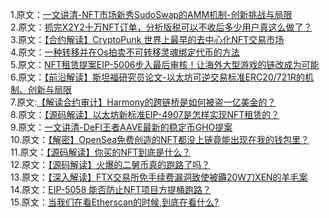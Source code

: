 1.原文：[一文讲清-NFT市场新秀SudoSwap的AMM机制-创新挑战与局限](http://mp.weixin.qq.com/s?__biz=MzIyMTQ5MTg5Mw==&mid=2247483943&idx=1&sn=fe2caeb811f3aa5adfe9dc5a3a6d3367&chksm=e83aa5fddf4d2ceb6dd5c978aa209fd36f4ac2917718aaa094016292f9ec038b2c733547936b&scene=21#wechat_redirect)<br>
2.原文：[抓完X2Y2十万NFT订单，分析版税可以不收后多少用户真这么做了？](https://mp.weixin.qq.com/s?__biz=MzIyMTQ5MTg5Mw==&mid=2247483957&idx=1&sn=ab8e4bfe0068fc19dccbb8b00d358541&chksm=e83aa5efdf4d2cf9263463ea18b4090a25843e0ad84a85bc5594c316045b4d884e526317cf9a&mpshare=1&scene=23&srcid=0913wGBPvIgv3xtOfDaFqGum&sharer_sharetime=1663064689121&sharer_shareid=e17eae1866b7be3ba538a83444acd9ad#rd)<br>
3.原文：[【合约解读】CryptoPunk 世界上最早的去中心化NFT交易市场](https://mp.weixin.qq.com/s?__biz=MzIyMTQ5MTg5Mw==&mid=2247483924&idx=1&sn=30a642fa1acec069e31b40937e2d7de4&chksm=e83aa5cedf4d2cd861d3cf09c555720d7e6b89febb909ee88853d88f86ca913d3a1d701c1c00&mpshare=1&scene=23&srcid=0915WTyVH8G7IQEUo6FkOLmj&sharer_sharetime=1663209169066&sharer_shareid=e17eae1866b7be3ba538a83444acd9ad#rd)<br>
4.原文：[一种转移并在Os拍卖不可转移灵魂绑定代币的方法](https://mp.weixin.qq.com/s?__biz=MzIyMTQ5MTg5Mw==&mid=2247483969&idx=1&sn=6535c242e6c36183322d534925641184&chksm=e83aa59bdf4d2c8dc5c2aec761dabc126f3dae675e7c204c8805d4011f536ee7a3625bed979d&mpshare=1&scene=23&srcid=0918VWe4NFN9R3BoHATAMWxD&sharer_sharetime=1663498850592&sharer_shareid=e17eae1866b7be3ba538a83444acd9ad#rd)<br>
5.原文：[NFT租赁提案EIP-5006步入最后审核！让海外大型游戏的链改成为可能](https://mp.weixin.qq.com/s?__biz=MzIyMTQ5MTg5Mw==&mid=2247483863&idx=1&sn=5c8c4d3b28f806b4140a59b9baa2b944&chksm=e83aa60ddf4d2f1b25ebe94cdc2c99ca5704bdf1edef580a894129994fe3aac395cc2d6ec03a&mpshare=1&scene=23&srcid=0921hzitcl12i5zwZRKcEFWF&sharer_sharetime=1663742375806&sharer_shareid=e17eae1866b7be3ba538a83444acd9ad#rd)<br>
6.原文：[【前沿解读】斯坦福研究员论文-以太坊可逆交易标准ERC20/721R的机制、创新与局限](https://mp.weixin.qq.com/s?__biz=MzIyMTQ5MTg5Mw==&mid=2247483981&idx=1&sn=376c2d0b9b28aff74af74926bf4891de&chksm=e83aa597df4d2c818850eb3b6f47a7d02bc54a8342d8ba05852dec07e5ce96c5fe7ad97993e4&mpshare=1&scene=23&srcid=0925u4lUr9XVoFCQ6zhjCdxV&sharer_sharetime=1664107054049&sharer_shareid=e17eae1866b7be3ba538a83444acd9ad#rd)<br>
7.原文:[【解读合约审计】Harmony的跨链桥是如何被盗一亿美金的？](https://mp.weixin.qq.com/s?__biz=MzIyMTQ5MTg5Mw==&mid=2247483850&idx=1&sn=1d8e8785200e9233842ee5f1e4c3be76&chksm=e83aa610df4d2f06ff919d2983eeb79e4293a52e16caa9961ae2be6853f770dbcc7dce2a06ad&mpshare=1&scene=23&srcid=0929QuUxm2qQ0RS5OVticksJ&sharer_sharetime=1664419246802&sharer_shareid=e17eae1866b7be3ba538a83444acd9ad#rd)<br>
8.原文：[【源码解读】以太坊新标准EIP-4907是怎样实现NFT租赁的？](https://mp.weixin.qq.com/s?__biz=MzIyMTQ5MTg5Mw==&mid=2247483830&idx=1&sn=9f0002c75b0168b44cba7331a0f115e0&chksm=e83aa66cdf4d2f7af04313b44143f23b1874b851a079cd793f6837346279d26cbf035602b33e&mpshare=1&scene=23&srcid=1001oPf9gDc0A1UPRAEi37JL&sharer_sharetime=1664620186462&sharer_shareid=e17eae1866b7be3ba538a83444acd9ad#rd)<br>
9.原文：[一文讲清-DeFI王者AAVE最新的稳定币GHO提案](https://mp.weixin.qq.com/s?__biz=MzIyMTQ5MTg5Mw==&mid=2247483897&idx=1&sn=d052091332adde0babaab636d6c9eee2&chksm=e83aa623df4d2f358321afe974548569f1137003324773a049c1550f2eafc5f5a793112c5172&mpshare=1&scene=23&srcid=1010z8nmHAqC9btn7PKEyjkD&sharer_sharetime=1665401770458&sharer_shareid=e17eae1866b7be3ba538a83444acd9ad#rd)<br>
10.原文：[【解密】OpenSea免费创造的NFT都没上链竟能出现在我的钱包里？](https://mp.weixin.qq.com/s?__biz=MzIyMTQ5MTg5Mw==&mid=2247483828&idx=1&sn=a2a1f38dcfa456738707b9f8219cf805&chksm=e83aa66edf4d2f78c2b2c271262064f37dea2f3e412e0b073e2cbd4529fa025d3ed93d530802&mpshare=1&scene=23&srcid=1010CxbFL3qV0mFju9UGaOmm&sharer_sharetime=1665398034475&sharer_shareid=e17eae1866b7be3ba538a83444acd9ad#rd)<br>
11.原文：[【源码解读】你买的NFT到底是什么？](https://mp.weixin.qq.com/s?__biz=MzIyMTQ5MTg5Mw==&mid=2247483815&idx=1&sn=5f91df631b450944739419be185e597c&chksm=e83aa67ddf4d2f6bf24b9f6139bd685db9b5f3ff5a131f84c179a5166ad42337f0b2aabe0bf0&mpshare=1&scene=23&srcid=1013f3FnoqaTil9IK3MQPLic&sharer_sharetime=1665656013291&sharer_shareid=e17eae1866b7be3ba538a83444acd9ad#rd)<br>
12.原文：[【源码解读】火爆的二舅币真的跑路了吗？](https://mp.weixin.qq.com/s?__biz=MzIyMTQ5MTg5Mw==&mid=2247483875&idx=1&sn=d6948b82fdae5e3e7883cc52fc5076ab&chksm=e83aa639df4d2f2f7544689e84abc18a814776dbf15981288293f7295e865b72f8d34a5b9000&mpshare=1&scene=23&srcid=1015Bz9KYIa5Xzo78jPHSdNf&sharer_sharetime=1665827216823&sharer_shareid=e17eae1866b7be3ba538a83444acd9ad#rd)<br>
13.原文：[【深入解读】FTX交易所免手续费漏洞致使被薅20W刀XEN的羊毛案](https://mp.weixin.qq.com/s?__biz=MzIyMTQ5MTg5Mw==&mid=2247483992&idx=1&sn=5f235d2f89835e27619e095e126faa76&chksm=e83aa582df4d2c940027ba398fd493a69b1509d3579b023afbb2ad4b036b319acfaf9255a892&mpshare=1&scene=23&srcid=10150chypZgvEQWdwl5jv7Sz&sharer_sharetime=1665831154844&sharer_shareid=e17eae1866b7be3ba538a83444acd9ad#rd)<br>
14.原文：[EIP-5058 能否防止NFT项目方提桶跑路？](https://mp.weixin.qq.com/s?__biz=MzIyMTQ5MTg5Mw==&mid=2247483797&idx=1&sn=8bdd641eb4316baad1e91fb0e815c613&chksm=e83aa64fdf4d2f59e8f76f5dd54c1c287b230a2201fd80e9d21b8752fdd53c02494beff533ef&mpshare=1&scene=23&srcid=1018m862yzS4tNt23Jq3jsa6&sharer_sharetime=1666087768476&sharer_shareid=e17eae1866b7be3ba538a83444acd9ad#rd)<br>
15.原文：[当我们在看Etherscan的时候,到底在看什么?](https://mp.weixin.qq.com/s?__biz=MzIyMTQ5MTg5Mw==&mid=2247483782&idx=1&sn=ff4604617e9409f844bf60a37f96543e&chksm=e83aa65cdf4d2f4ad58a90069649bce2dc1678c3bf216cbe44205d5f0f0632186a6fdfb92587&mpshare=1&scene=23&srcid=1021naJ6m9KrSBVy6EMpJ867&sharer_sharetime=1666325838375&sharer_shareid=e17eae1866b7be3ba538a83444acd9ad#rd)
